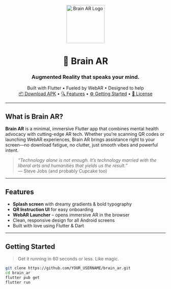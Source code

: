 <p align="center">
  <img src="https://your-image-link.com/logo.png" width="120" alt="Brain AR Logo"/>
</p>

<h1 align="center">🧠 Brain AR</h1>
<h3 align="center">Augmented Reality that speaks your mind.</h3>

<p align="center">
  Built with Flutter • Fueled by WebAR • Designed to help<br/>
  <a href="https://github.com/YOUR_USERNAME/brain_ar/releases">📦 Download APK</a> • 
  <a href="#-features">🔍 Features</a> • 
  <a href="#-getting-started">⚙️ Getting Started</a> • 
  <a href="#-license">🪪 License</a>
</p>

---

## What is Brain AR?

**Brain AR** is a minimal, immersive Flutter app that combines mental health advocacy with cutting-edge AR tech. Whether you’re scanning QR codes or launching WebAR experiences, Brain AR brings assistance right to your screen—no download fatigue, no clutter, just smooth vibes and powerful intent.

> _“Technology alone is not enough. It’s technology married with the liberal arts and humanities that yields us the result.”_  
> — Steve Jobs (and probably Cupcake too)

---

## Features

-  **Splash screen** with dreamy gradients & bold typography
-  **QR Instruction UI** for easy onboarding
-  **WebAR Launcher** – opens immersive AR in the browser
-  Clean, responsive design for all Android screens
-  Built with love using Flutter & Dart

---

## Getting Started

> Get it running in 60 seconds or less. Like magic.

```bash
git clone https://github.com/YOUR_USERNAME/brain_ar.git
cd brain_ar
flutter pub get
flutter run
